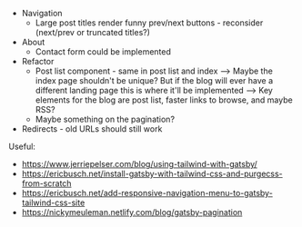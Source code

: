 - Navigation
  - Large post titles render funny prev/next buttons - reconsider (next/prev or truncated titles?)
- About
  - Contact form could be implemented
- Refactor
  - Post list component - same in post list and index
    --> Maybe the index page shouldn't be unique? But if the blog will ever have a different landing page this is where it'll be implemented
    --> Key elements for the blog are post list, faster links to browse, and maybe RSS?
  - Maybe something on the pagination?
- Redirects - old URLs should still work

Useful:

- https://www.jerriepelser.com/blog/using-tailwind-with-gatsby/
- https://ericbusch.net/install-gatsby-with-tailwind-css-and-purgecss-from-scratch
- https://ericbusch.net/add-responsive-navigation-menu-to-gatsby-tailwind-css-site
- https://nickymeuleman.netlify.com/blog/gatsby-pagination
